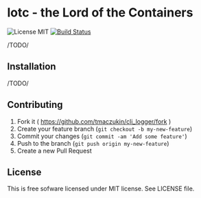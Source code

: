 # lotc - the Lord of the Containers

![License MIT](https://img.shields.io/badge/license-MIT-blue.svg)
[![Build Status](https://travis-ci.org/tmaczukin/lotc.svg)](https://travis-ci.org/tmaczukin/lotc)

/TODO/

## Installation

/TODO/

## Contributing

1. Fork it ( https://github.com/tmaczukin/cli_logger/fork )
2. Create your feature branch (`git checkout -b my-new-feature`)
3. Commit your changes (`git commit -am 'Add some feature'`)
4. Push to the branch (`git push origin my-new-feature`)
5. Create a new Pull Request

## License

This is free sofware licensed under MIT license. See LICENSE file.
